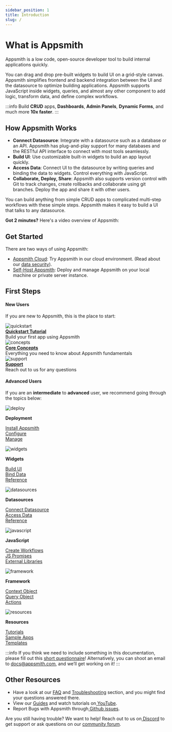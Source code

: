 ```yaml
---
sidebar_position: 1
title: Introduction
slug: /
---
```

# What is Appsmith

Appsmith is a low code, open-source developer tool to build internal applications quickly.

You can drag and drop pre-built widgets to build UI on a grid-style canvas. Appsmith simplifies frontend and backend integration between the UI and the datasource to optimize building applications. Appsmith supports JavaScript inside widgets, queries, and almost any other component to add logic, transform data, and define complex workflows.

:::info
Build **CRUD** apps, **Dashboards**, **Admin Panels**, **Dynamic Forms**, and much more **10x faster**.
:::

## How Appsmith Works

* **Connect Datasource**: Integrate with a datasource such as a database or an API. Appsmith has plug-and-play support for many databases and the RESTful API interface to connect with most tools seamlessly.
* **Build UI**: Use customizable built-in widgets to build an app layout quickly.
* **Access Data**: Connect UI to the datasource by writing queries and binding the data to widgets. Control everything with JavaScript.
* **Collaborate, Deploy, Share**: Appsmith also supports version control with Git to track changes, create rollbacks and collaborate using git branches. Deploy the app and share it with other users.

You can build anything from simple CRUD apps to complicated multi-step workflows with these simple steps. Appsmith makes it easy to build a UI that talks to any datasource.

**Got 2 minutes?** Here's a video overview of Appsmith:
<figure>
<VideoEmbed host="youtube" videoId="Dxe_NzdGzL4" /> 
</figure>

## **Get Started**

There are two ways of using Appsmith:

* [Appsmith Cloud](https://app.appsmith.com/): Try Appsmith in our cloud environment. (Read about our [data security](./product/security)).
* [Self-Host Appsmith](getting-started/setup/): Deploy and manage Appsmith on your local machine or private server instance.

## First Steps

#### **New Users**

If you are new to Appsmith, this is the place to start:

<div class="containerGridSampleApp">
   <div class=" containerColumnSampleApp columnGrid column-one">
    <div class="containerCol">
         <img class="containerImage" src="/img/quickstart.png" alt="quickstart"/>
      </div> 
      <b><a href="/getting-started/start-building">Quickstart Tutorial</a></b>
      <div class="containerDescription">Build your first app using Appsmith 
      </div>
   </div>

   <div class=" containerColumnSampleApp columnGrid column-two">
      <div class="containerCol">
         <img class="containerImage" src="/img/concepts.png" alt="concepts"/>
      </div>
      <b><a href="core-concepts/connecting-to-data-sources">Core Concepts</a></b>
      <div class="containerDescription">Everything you need to know about Appsmith fundamentals 
      </div>
   </div>
   

   <div class="containerColumnSampleApp columnGrid column-three">
   <div class="containerCol">
         <img class="containerImage" src="/img/support.png" alt="support"/>
      </div>
      <b><a href="https://community.appsmith.com/">Support</a></b>
      <div class="containerDescription">Reach out to us for any questions 
      </div>
   </div>
  
</div>


#### Advanced Users

If you are an **intermediate** to **advanced** user, we recommend going through the topics below:

<div class="containerGridSampleApp">
   <div class=" containerColumnSampleApp columnGrid column-one">
    <div class="containerCol">
         <img class="containerImage" src="/img/hosting1-icon.png" alt="deploy"/>
      </div> 
   <p><strong>Deployment</strong></p><p><a href="getting-started/setup/">Install Appsmith<br/></a><a href="getting-started/setup/instance-configuration/">Configure</a><br/><a href="getting-started/setup/instance-management/">Manage</a></p>
   </div>

   <div class="containerColumnSampleApp columnGrid column-two">
      <div class="containerCol">
         <img class="containerImage" src="/img/widget-icon.png" alt="widgets"/>
      </div> 
   <p><strong>Widgets</strong></p><p><a href="core-concepts/building-ui/">Build UI</a><br/><a href="core-concepts/data-access-and-binding/displaying-data-read/">Bind Data</a><br/><a href="reference/widgets/">Reference</a></p>
   </div>
   

   <div class=" containerColumnSampleApp columnGrid column-three">
   <div class="containerCol">
         <img class="containerImage" src="/img/database-icon.png" alt="datasources"/>
      </div> 
   <p><strong>Datasources</strong></p><p><a href="core-concepts/connecting-to-data-sources/">Connect Datasource</a><br/><a href="core-concepts/data-access-and-binding/querying-a-database/">Access Data</a><br/><a href="reference/datasources/">Reference</a></p>
   </div>
  
</div>
<div class="containerGridSampleApp">
   <div class="containerColumnSampleApp columnGrid column-one">
    <div class="containerCol">
         <img class="containerImage" src="/img/code-icon.png" alt="javascript"/>
      </div> 
   <p><strong>JavaScript</strong></p><p><a href="core-concepts/writing-code/workflows">Create Workflows</a><br/><a href="core-concepts/writing-code/javascript-promises">JS Promises</a><br/><a href="core-concepts/writing-code/ext-libraries">External Libraries</a><br/></p> 
   </div>

   <div class="containerColumnSampleApp columnGrid column-two">
      <div class="containerCol">
         <img class="containerImage" src="/img/framework-icon.png" alt="framework"/>
      </div> 
   <p><strong>Framework</strong></p><p><a href="reference/appsmith-framework/context-object">Context Object</a><br/><a href="reference/appsmith-framework/query-object">Query Object</a><br/><a href="reference/appsmith-framework/widget-actions/">Actions</a><br/></p>
   </div>
   

   <div class="containerColumnSampleApp columnGrid column-three">
   <div class="containerCol">
         <img class="containerImage" src="/img/resources-icon.png" alt="resources"/>
      </div> 
   <p><strong>Resources</strong></p><p><a href="learning-and-resources/tutorials/"><strong></strong><strong></strong>Tutorials</a><br/><a href="learning-and-resources/sample-apps">Sample Apps</a><br/><a href="https://www.appsmith.com/templates">Templates</a><br/></p>
   </div>
  
</div>


:::info
If you think we need to include something in this documentation, please fill out this [short questionnaire](https://e1fms9m33tg.typeform.com/to/fRiiqHPt)! Alternatively, you can shoot an email to [docs@appsmith.com](mailto:docs@appsmith.com), and we’ll get working on it!
:::

## Other Resources

* Have a look at our [FAQ](getting-started/faq) and [Troubleshooting](help-and-support/troubleshooting-guide/) section, and you might find your questions answered there.
* View our [Guides](learning-and-resources/how-to-guides/) and watch tutorials on[ YouTube](https://www.youtube.com/appsmith).
* Report Bugs with Appsmith through[ Github issues](https://github.com/appsmithorg/appsmith/issues).

Are you still having trouble? We want to help! Reach out to us on[ Discord](https://discord.com/invite/rBTTVJp) to get support or ask questions on our [community forum](https://community.appsmith.com).